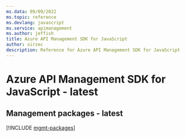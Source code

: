 ```yaml
---
ms.data: 09/09/2022
ms.topic: reference
ms.devlang: javascript
ms.service: apimanagement
ms.author: jeffish
title: Azure API Management SDK for JavaScript
author: xirzec
description: Reference for Azure API Management SDK for JavaScript
---
```

# Azure API Management SDK for JavaScript - latest

## Management packages - latest
[!INCLUDE [mgmt-packages](api-management-mgmt-index.md)]